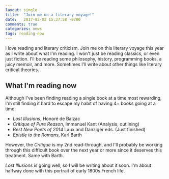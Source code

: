 ```yaml
---
layout: single
title:  "Join me on a literary voyage!"
date:   2017-02-03 15:37:58 -0700
comments: true
categories: news
tags: reading-now
---
```


I love reading and literary criticism. Join me on this literary voyage this year
as I write about what I'm reading. I won't just be reading classics, or even
just fiction. I'll be reading some philosophy, history, programming books, a
juicy memoir, and more. Sometimes I'll write about other things like literary
critical theories.

## What I'm reading now

Although I've been finding reading a single book at a time most rewarding, I'm
still finding it hard to escape my habit of having 4+ books going at a time.

- _Lost Illusions_, Honoré de Balzac
- _Critique of Pure Reason_, Immanuel Kant (Analysis, outlining)
- _Best New Poets of 2014_ Laux and Danziger eds. (Just finished)
- _Epistle to the Romans_, Karl Barth

However, the _Critique_ is my 2nd read-through, and I'll probably be working
through this difficult book over the next year or more since it deserves this
treatment. Same with Barth.

_Lost Illusions_ is going well, so I will be writing about it soon. I'm about
halfway done with this portrait of early 1800s French life.
